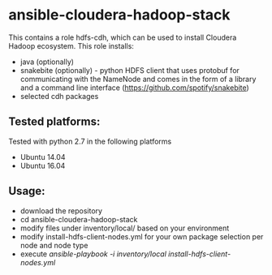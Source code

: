 # ansible-cloudera-hadoop-stack

This contains a role hdfs-cdh, which can be used to install Cloudera Hadoop ecosystem. This role installs:

* java (optionally)
* snakebite (optionally) - python HDFS client that uses protobuf for communicating with the NameNode and comes in the form of a library and a command line interface (https://github.com/spotify/snakebite)
* selected cdh packages

## Tested platforms:
Tested with python 2.7 in the following platforms
* Ubuntu 14.04
* Ubuntu 16.04

## Usage: 
   * download the repository
   * cd ansible-cloudera-hadoop-stack
   * modify files under inventory/local/ based on your environment
   * modify install-hdfs-client-nodes.yml for your own package selection per node and node type
   * execute _ansible-playbook -i inventory/local install-hdfs-client-nodes.yml_
